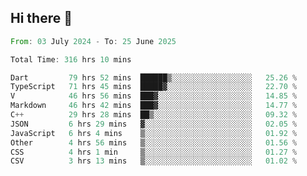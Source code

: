 ## Hi there 👋

<!--START_SECTION:waka-->

```rust
From: 03 July 2024 - To: 25 June 2025

Total Time: 316 hrs 10 mins

Dart         79 hrs 52 mins  ██████▒░░░░░░░░░░░░░░░░░░   25.26 %
TypeScript   71 hrs 45 mins  █████▓░░░░░░░░░░░░░░░░░░░   22.70 %
V            46 hrs 56 mins  ███▓░░░░░░░░░░░░░░░░░░░░░   14.85 %
Markdown     46 hrs 42 mins  ███▓░░░░░░░░░░░░░░░░░░░░░   14.77 %
C++          29 hrs 28 mins  ██▒░░░░░░░░░░░░░░░░░░░░░░   09.32 %
JSON         6 hrs 29 mins   ▓░░░░░░░░░░░░░░░░░░░░░░░░   02.05 %
JavaScript   6 hrs 4 mins    ▒░░░░░░░░░░░░░░░░░░░░░░░░   01.92 %
Other        4 hrs 56 mins   ▒░░░░░░░░░░░░░░░░░░░░░░░░   01.56 %
CSS          4 hrs 1 min     ▒░░░░░░░░░░░░░░░░░░░░░░░░   01.27 %
CSV          3 hrs 13 mins   ▒░░░░░░░░░░░░░░░░░░░░░░░░   01.02 %
```

<!--END_SECTION:waka-->

<!--
**mathiskakal/mathiskakal** is a ✨ _special_ ✨ repository because its `README.md` (this file) appears on your GitHub profile.

Here are some ideas to get you started:

- 🔭 I’m currently working on ...
- 🌱 I’m currently learning ...
- 👯 I’m looking to collaborate on ...
- 🤔 I’m looking for help with ...
- 💬 Ask me about ...
- 📫 How to reach me: ...
- 😄 Pronouns: ...
- ⚡ Fun fact: ...
-->
